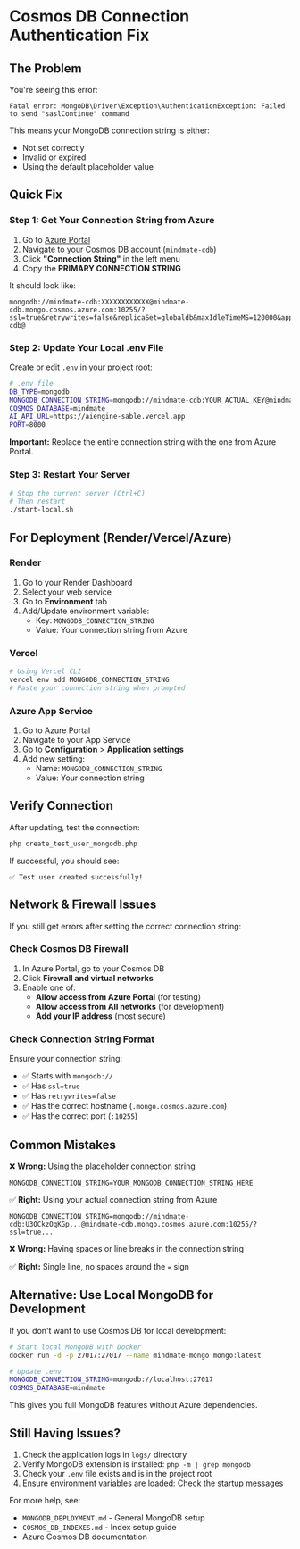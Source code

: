 # Cosmos DB Connection Authentication Fix

## The Problem

You're seeing this error:
```
Fatal error: MongoDB\Driver\Exception\AuthenticationException: Failed to send "saslContinue" command
```

This means your MongoDB connection string is either:
- Not set correctly
- Invalid or expired
- Using the default placeholder value

## Quick Fix

### Step 1: Get Your Connection String from Azure

1. Go to [Azure Portal](https://portal.azure.com)
2. Navigate to your Cosmos DB account (`mindmate-cdb`)
3. Click **"Connection String"** in the left menu
4. Copy the **PRIMARY CONNECTION STRING**

It should look like:
```
mongodb://mindmate-cdb:XXXXXXXXXXXX@mindmate-cdb.mongo.cosmos.azure.com:10255/?ssl=true&retrywrites=false&replicaSet=globaldb&maxIdleTimeMS=120000&appName=@mindmate-cdb@
```

### Step 2: Update Your Local .env File

Create or edit `.env` in your project root:

```bash
# .env file
DB_TYPE=mongodb
MONGODB_CONNECTION_STRING=mongodb://mindmate-cdb:YOUR_ACTUAL_KEY@mindmate-cdb.mongo.cosmos.azure.com:10255/?ssl=true&retrywrites=false&replicaSet=globaldb&maxIdleTimeMS=120000&appName=@mindmate-cdb@
COSMOS_DATABASE=mindmate
AI_API_URL=https://aiengine-sable.vercel.app
PORT=8000
```

**Important:** Replace the entire connection string with the one from Azure Portal.

### Step 3: Restart Your Server

```bash
# Stop the current server (Ctrl+C)
# Then restart
./start-local.sh
```

## For Deployment (Render/Vercel/Azure)

### Render
1. Go to your Render Dashboard
2. Select your web service
3. Go to **Environment** tab
4. Add/Update environment variable:
   - Key: `MONGODB_CONNECTION_STRING`
   - Value: Your connection string from Azure

### Vercel
```bash
# Using Vercel CLI
vercel env add MONGODB_CONNECTION_STRING
# Paste your connection string when prompted
```

### Azure App Service
1. Go to Azure Portal
2. Navigate to your App Service
3. Go to **Configuration** > **Application settings**
4. Add new setting:
   - Name: `MONGODB_CONNECTION_STRING`
   - Value: Your connection string

## Verify Connection

After updating, test the connection:

```bash
php create_test_user_mongodb.php
```

If successful, you should see:
```
✅ Test user created successfully!
```

## Network & Firewall Issues

If you still get errors after setting the correct connection string:

### Check Cosmos DB Firewall

1. In Azure Portal, go to your Cosmos DB
2. Click **Firewall and virtual networks**
3. Enable one of:
   - **Allow access from Azure Portal** (for testing)
   - **Allow access from All networks** (for development)
   - **Add your IP address** (most secure)

### Check Connection String Format

Ensure your connection string:
- ✅ Starts with `mongodb://`
- ✅ Has `ssl=true`
- ✅ Has `retrywrites=false`
- ✅ Has the correct hostname (`.mongo.cosmos.azure.com`)
- ✅ Has the correct port (`:10255`)

## Common Mistakes

❌ **Wrong:** Using the placeholder connection string
```
MONGODB_CONNECTION_STRING=YOUR_MONGODB_CONNECTION_STRING_HERE
```

✅ **Right:** Using your actual connection string from Azure
```
MONGODB_CONNECTION_STRING=mongodb://mindmate-cdb:U3OCkzOqKGp...@mindmate-cdb.mongo.cosmos.azure.com:10255/?ssl=true...
```

❌ **Wrong:** Having spaces or line breaks in the connection string

✅ **Right:** Single line, no spaces around the `=` sign

## Alternative: Use Local MongoDB for Development

If you don't want to use Cosmos DB for local development:

```bash
# Start local MongoDB with Docker
docker run -d -p 27017:27017 --name mindmate-mongo mongo:latest

# Update .env
MONGODB_CONNECTION_STRING=mongodb://localhost:27017
COSMOS_DATABASE=mindmate
```

This gives you full MongoDB features without Azure dependencies.

## Still Having Issues?

1. Check the application logs in `logs/` directory
2. Verify MongoDB extension is installed: `php -m | grep mongodb`
3. Check your `.env` file exists and is in the project root
4. Ensure environment variables are loaded: Check the startup messages

For more help, see:
- `MONGODB_DEPLOYMENT.md` - General MongoDB setup
- `COSMOS_DB_INDEXES.md` - Index setup guide
- Azure Cosmos DB documentation

